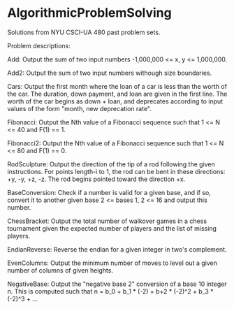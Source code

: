 # AlgorithmicProblemSolving
Solutions from NYU CSCI-UA 480 past problem sets.

Problem descriptions:

Add:
  Output the sum of two input numbers -1,000,000 <= x, y <= 1,000,000.

Add2:
  Output the sum of two input numbers withough size boundaries.
  
Cars:
  Output the first month where the loan of a car is less than the worth of the car.
  The duration, down payment, and loan are given in the first line.
  The worth of the car begins as down + loan, and deprecates according to input values of the form "month, new deprecation rate".

Fibonacci:
  Output the Nth value of a Fibonacci sequence such that 1 <= N <= 40 and F(1) == 1.

Fibonacci2:
  Output the Nth value of a Fibonacci sequence such that 1 <= N <= 80 and F(1) == 0.

RodSculpture:
  Output the direction of the tip of a rod following the given instructions.
  For points length-i to 1, the rod can be bent in these directions: +y, -y, +z, -z.
  The rod begins pointed toward the direction +x.

BaseConversion:
  Check if a number is valid for a given base, and if so, convert it to another given base 2 <= bases 1, 2 <= 16 and output this number.
  
ChessBracket:
  Output the total number of walkover games in a chess tournament given the expected number of players and the list of missing players.
  
EndianReverse:
  Reverse the endian for a given integer in two's complement.
 
EvenColumns:
  Output the minimum number of moves to level out a given number of columns of given heights.
  
NegativeBase:
  Output the "negative base 2" conversion of a base 10 integer n.
  This is computed such that n = b_0 + b_1 * (-2) + b+2 * (-2)^2 + b_3 * (-2)^3 + ...
  

